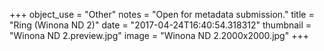 +++
object_use = "Other"
notes = "Open for metadata submission."
title = "Ring (Winona ND 2)"
date = "2017-04-24T16:40:54.318312"
thumbnail = "Winona ND 2.preview.jpg"
image = "Winona ND 2.2000x2000.jpg"
+++
